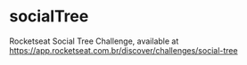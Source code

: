 # socialTree
Rocketseat Social Tree Challenge, available at
https://app.rocketseat.com.br/discover/challenges/social-tree
